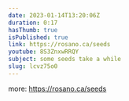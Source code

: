```yaml
---
date: 2023-01-14T13:20:06Z
duration: 0:17
hasThumb: true
isPublished: true
link: https://rosano.ca/seeds
youtube: 8S3ZnxwRRQY
subject: some seeds take a while
slug: lcvz75o0
---
```

more: https://rosano.ca/seeds
